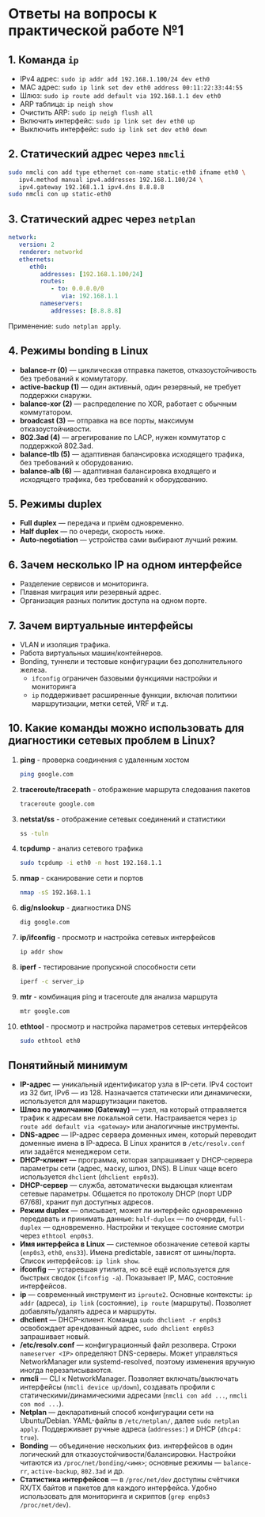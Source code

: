# Ответы на вопросы к практической работе №1

## 1. Команда `ip`
- IPv4 адрес: `sudo ip addr add 192.168.1.100/24 dev eth0`
- MAC адрес: `sudo ip link set dev eth0 address 00:11:22:33:44:55`
- Шлюз: `sudo ip route add default via 192.168.1.1 dev eth0`
- ARP таблица: `ip neigh show`
- Очистить ARP: `sudo ip neigh flush all`
- Включить интерфейс: `sudo ip link set dev eth0 up`
- Выключить интерфейс: `sudo ip link set dev eth0 down`

## 2. Статический адрес через `nmcli`
```bash
sudo nmcli con add type ethernet con-name static-eth0 ifname eth0 \
   ipv4.method manual ipv4.addresses 192.168.1.100/24 \
   ipv4.gateway 192.168.1.1 ipv4.dns 8.8.8.8
sudo nmcli con up static-eth0
```

## 3. Статический адрес через `netplan`
```yaml
network:
   version: 2
   renderer: networkd
   ethernets:
      eth0:
         addresses: [192.168.1.100/24]
         routes:
            - to: 0.0.0.0/0
               via: 192.168.1.1
         nameservers:
            addresses: [8.8.8.8]
```
Применение: `sudo netplan apply`.

## 4. Режимы bonding в Linux
- **balance-rr (0)** — циклическая отправка пакетов, отказоустойчивость без требований к коммутатору.
- **active-backup (1)** — один активный, один резервный, не требует поддержки снаружи.
- **balance-xor (2)** — распределение по XOR, работает с обычным коммутатором.
- **broadcast (3)** — отправка на все порты, максимум отказоустойчивости.
- **802.3ad (4)** — агрегирование по LACP, нужен коммутатор с поддержкой 802.3ad.
- **balance-tlb (5)** — адаптивная балансировка исходящего трафика, без требований к оборудованию.
- **balance-alb (6)** — адаптивная балансировка входящего и исходящего трафика, без требований к оборудованию.

## 5. Режимы duplex
- **Full duplex** — передача и приём одновременно.
- **Half duplex** — по очереди, скорость ниже.
- **Auto-negotiation** — устройства сами выбирают лучший режим.

## 6. Зачем несколько IP на одном интерфейсе
- Разделение сервисов и мониторинга.
- Плавная миграция или резервный адрес.
- Организация разных политик доступа на одном порте.

## 7. Зачем виртуальные интерфейсы
- VLAN и изоляция трафика.
- Работа виртуальных машин/контейнеров.
- Bonding, туннели и тестовые конфигурации без дополнительного железа.
   - `ifconfig` ограничен базовыми функциями настройки и мониторинга
   - `ip` поддерживает расширенные функции, включая политики маршрутизации, метки сетей, VRF и т.д.

## 10. Какие команды можно использовать для диагностики сетевых проблем в Linux?

1. **ping** - проверка соединения с удаленным хостом
   ```bash
   ping google.com
   ```

2. **traceroute/tracepath** - отображение маршрута следования пакетов
   ```bash
   traceroute google.com
   ```

3. **netstat/ss** - отображение сетевых соединений и статистики
   ```bash
   ss -tuln
   ```

4. **tcpdump** - анализ сетевого трафика
   ```bash
   sudo tcpdump -i eth0 -n host 192.168.1.1
   ```

5. **nmap** - сканирование сети и портов
   ```bash
   nmap -sS 192.168.1.1
   ```

6. **dig/nslookup** - диагностика DNS
   ```bash
   dig google.com
   ```

7. **ip/ifconfig** - просмотр и настройка сетевых интерфейсов
   ```bash
   ip addr show
   ```

8. **iperf** - тестирование пропускной способности сети
   ```bash
   iperf -c server_ip
   ```

9. **mtr** - комбинация ping и traceroute для анализа маршрута
   ```bash
   mtr google.com
   ```

10. **ethtool** - просмотр и настройка параметров сетевых интерфейсов
    ```bash
    sudo ethtool eth0
    ```

## Понятийный минимум

- **IP-адрес** — уникальный идентификатор узла в IP-сети. IPv4 состоит из 32 бит, IPv6 — из 128. Назначается статически или динамически, используется для маршрутизации пакетов.
- **Шлюз по умолчанию (Gateway)** — узел, на который отправляется трафик к адресам вне локальной сети. Настраивается через `ip route add default via <gateway>` или аналогичные инструменты.
- **DNS-адрес** — IP-адрес сервера доменных имен, который переводит доменные имена в IP-адреса. В Linux хранится в `/etc/resolv.conf` или задаётся менеджером сети.
- **DHCP-клиент** — программа, которая запрашивает у DHCP-сервера параметры сети (адрес, маску, шлюз, DNS). В Linux чаще всего используется `dhclient` (`dhclient enp0s3`).
- **DHCP-сервер** — служба, автоматически выдающая клиентам сетевые параметры. Общается по протоколу DHCP (порт UDP 67/68), хранит пул доступных адресов.
- **Режим duplex** — описывает, может ли интерфейс одновременно передавать и принимать данные: `half-duplex` — по очереди, `full-duplex` — одновременно. Настройки и текущее состояние смотри через `ethtool enp0s3`.
- **Имя интерфейса в Linux** — системное обозначение сетевой карты (`enp0s3`, `eth0`, `ens33`). Имена predictable, зависят от шины/порта. Список интерфейсов: `ip link show`.
- **ifconfig** — устаревшая утилита, но всё ещё используется для быстрых сводок (`ifconfig -a`). Показывает IP, MAC, состояние интерфейсов.
- **ip** — современный инструмент из `iproute2`. Основные контексты: `ip addr` (адреса), `ip link` (состояние), `ip route` (маршруты). Позволяет добавлять/удалять адреса и маршруты.
- **dhclient** — DHCP-клиент. Команда `sudo dhclient -r enp0s3` освобождает арендованный адрес, `sudo dhclient enp0s3` запрашивает новый.
- **/etc/resolv.conf** — конфигурационный файл резолвера. Строки `nameserver <IP>` определяют DNS-серверы. Может управляться NetworkManager или systemd-resolved, поэтому изменения вручную иногда перезаписываются.
- **nmcli** — CLI к NetworkManager. Позволяет включать/выключать интерфейсы (`nmcli device up/down`), создавать профили с статическими/динамическими адресами (`nmcli con add ...`, `nmcli con mod ...`).
- **Netplan** — декларативный способ конфигурации сети на Ubuntu/Debian. YAML-файлы в `/etc/netplan/`, далее `sudo netplan apply`. Поддерживает ручные адреса (`addresses:`) и DHCP (`dhcp4: true`).
- **Bonding** — объединение нескольких физ. интерфейсов в один логический для отказоустойчивости/балансировки. Настройки читаются из `/proc/net/bonding/<имя>`; основные режимы — `balance-rr`, `active-backup`, `802.3ad` и др.
- **Статистика интерфейсов** — в `/proc/net/dev` доступны счётчики RX/TX байтов и пакетов для каждого интерфейса. Удобно использовать для мониторинга и скриптов (`grep enp0s3 /proc/net/dev`).